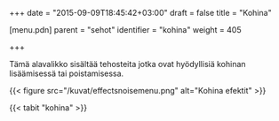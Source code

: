 +++
date = "2015-09-09T18:45:42+03:00"
draft = false
title = "Kohina"

[menu.pdn]
    parent = "sehot"
    identifier = "kohina"
    weight = 405

+++

Tämä alavalikko sisältää tehosteita jotka ovat hyödyllisiä kohinan lisäämisessä tai poistamisessa.

{{< figure src="/kuvat/effectsnoisemenu.png" alt="Kohina efektit" >}}

{{< tabit "kohina" >}}
